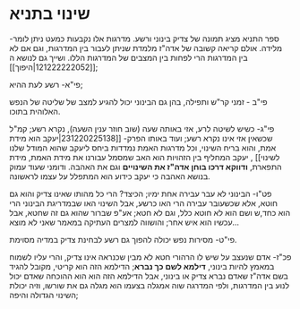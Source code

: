 # שינוי בתניא

ספר התניא מציג תמונה של צדיק בינוני ורשע. מדרגות אלו נקבעות כמעט ניתן לומר- מלידה. אולם קריאה קשובה של אדה"ז מלמדת שניתן לעבור בין המדרגות, וגם אם לא בין המדרגות הרי לפחות בין המצבים של המדרגות הללו.
ושייך גם לנושא ה [[121222222052|היפוך]];

פי"א- רשע לעת ההיא;

פי"ב - זמני קר"ש ותפילה, בהן גם הבינוני יכול להגיע למצב של שליטה של הנפש האלוהית בתוכו.

פי"ג- כשיש לשיטה לרע, אזי באותה שעה (שוב חוזר ענין השעה), נקרא רשע; קמ"ל שכשאין אזי אינו נקרא רשע;
ועוד באותו הפרק- [[231220225138|יעקב הוא מידת אמת, והוא בריח השינוי, וכל מדרגות האמת נמדדות ביחס ליעקב שהוא המודל שלנו לשינוי]] , יעקב המחליף בין הזהויות הוא האב שמסמל עבורנו את מידת האמת, מידת התפארת, **ודווקא דרכו בוחן אדה"ז את השינויים** וגם את האהבה. ודומני שעוד עמוק בנושא האהבה כי יעקב כידוע הוא המתפלל על עצמו  לראשונה.

פט"ו- הבינוני לא עבר עבירה אחת ימיו; הכיצד? הרי כל מהותו שאינו צדיק והוא גם חוטא, אלא שכשעובר עבירה הרי האו כרשע, אבל השינוי האו שבמדריגת הבינוני הרי הוא כחד,ש ושם הוא לא חוטא כלל, וגם לא חטא; אע"פ שברור שהוא גם זה שחטא, אבל עכשיו הוא איש אחר;  והושווה למצרים העתיקה במאמר שאני לא מוצא...

פי"ט- מסירות נפש יכולה להפוך גם רשע לבחינת צדיק במדיה מסוימת.

פכ"ז- אדם שנעצב על שיש לו הרהורי חטא לא מבין שכנראה אינו צדיק, והרי עליו לשמוח במאמץ להיות בינוני, **דילמא לשם כך נברא**; הדילמא הזה הוא קריטי, מקובל להגיד בשם אדה"ז שאדם נברא צדיק או בינוני, אבל הדילמא הזה הוא הוא ההוכחה שאדם יכול לנוע בין המדרגות, ולפי המדרגה שוה אמגלה בצעמו הוא מגלה גם את שורשו, וזיה יכולת השינוי הגדולה והיפה;

